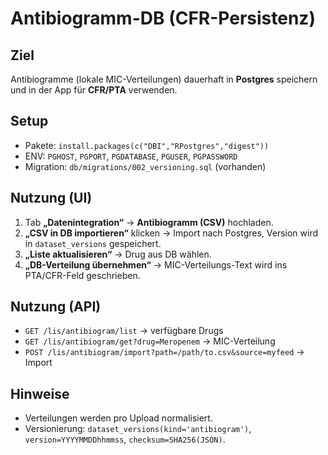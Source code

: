 
# Antibiogramm-DB (CFR-Persistenz)

## Ziel
Antibiogramme (lokale MIC-Verteilungen) dauerhaft in **Postgres** speichern und in der App für **CFR/PTA** verwenden.

## Setup
- Pakete: `install.packages(c("DBI","RPostgres","digest"))`
- ENV: `PGHOST`, `PGPORT`, `PGDATABASE`, `PGUSER`, `PGPASSWORD`
- Migration: `db/migrations/002_versioning.sql` (vorhanden)

## Nutzung (UI)
1. Tab **„Datenintegration“** → **Antibiogramm (CSV)** hochladen.  
2. **„CSV in DB importieren“** klicken → Import nach Postgres, Version wird in `dataset_versions` gespeichert.  
3. **„Liste aktualisieren“** → Drug aus DB wählen.  
4. **„DB-Verteilung übernehmen“** → MIC-Verteilungs-Text wird ins PTA/CFR-Feld geschrieben.

## Nutzung (API)
- `GET /lis/antibiogram/list` → verfügbare Drugs  
- `GET /lis/antibiogram/get?drug=Meropenem` → MIC-Verteilung  
- `POST /lis/antibiogram/import?path=/path/to.csv&source=myfeed` → Import

## Hinweise
- Verteilungen werden pro Upload normalisiert.  
- Versionierung: `dataset_versions(kind='antibiogram')`, `version=YYYYMMDDhhmmss`, `checksum=SHA256(JSON)`.
